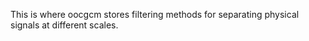 This is where oocgcm stores filtering methods for separating physical signals at different scales.  
